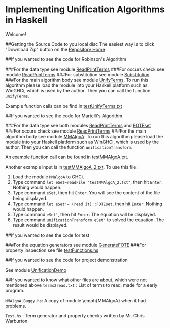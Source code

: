 # Implementing Unification Algorithms in Haskell      

Welcome!

##Getting the Source Code to you local disc
The easiest way is to click "Download Zip" button on the [Repository Home](https://github.com/YueLiPicasso/unification)

##If you wanted to see the code for Robinson's Algorithm

###For the data type
see module [ReadPrintTerms](ReadPrintTerms.hs)
###For occurs check
see module [ReadPrintTerms](ReadPrintTerms.hs)
###For substitution
see module [Substitution](Substitution.hs)
###For the main algorithm body
see module [UnifyTerms](UnifyTerms.hs). To run this algorithm please load the module into your Haskell platform such as WinGHCi, which is used by the author. Then you can call the function `unifyTerms`.

Example function calls  can be find in [testUnifyTerms.txt](testUnifyTerms.txt)

##If you wanted to see the code for Martelli's Algorithm

###For the data type
see both modules [ReadPrintTerms](ReadPrintTerms.hs) and [FOTEset](FOTEset.hs)
###For occurs check
see module [ReadPrintTerms](ReadPrintTerms.hs)
###For the main algorithm body
see module [MMAlgoA](MMAlgoA.hs). To run this algorithm please load the module into your Haskell platform such as WinGHCi, which is used by the author. Then you can call the function `unificationTransform`.

An example function call can be found in [testMMAlgoA.txt](testMMAlgoA.txt). 

Another example input is in [testMMAlgoA_2.txt](testMMAlgoA_2.txt). To use this file:

1. Load the module `MMalgoA` to GHCi.
2. Type command `let eSet=readFile "testMMAlgoA_2.txt"`, then hit `Enter`. Nothing would happen.
3. Type command `eSet`, then hit `Enter`. You will see the content of the file being displayed.
4. Type command `let eSet'= (read it)::FOTEset`, then hit `Enter`. Nothing would happen.
5. Type command `eSet'`, then hit `Enter`. The equation will be displayed.
6. Type command `unificationTransform eSet'` to solved the equation. The result would be displayed.


##If you wanted to see the code for test

###For the equation generators
see module [GenerateFOTE](GenerateFOTE.hs)
###For property inspection
see file [testFunctions.hs](testFunctions.hs)


##If you wanted to see the code for project demonstration

See module [UnificationDemo](UnificationDemo.hs)

##If you wanted to know what other files are about, which were not mentioned above
`terms2read.txt` : List of terms to read, made for a early program.


`MMAlgoA.Buggy.hs`: A copy of module \emph{MMAlgoA} when it had problems. 


`Test.hs` : Term generator and property checks written by Mr. Chris Warburton.

